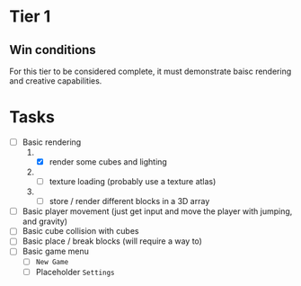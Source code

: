 # Tier 1

## Win conditions
For this tier to be considered complete, it must demonstrate baisc rendering and creative capabilities.

# Tasks
- [ ] Basic rendering
    1. - [X] render some cubes and lighting
    2. - [ ] texture loading (probably use a texture atlas)
    3. - [ ] store / render different blocks in a 3D array
- [ ] Basic player movement (just get input and move the player with jumping, and gravity)
- [ ] Basic cube collision with cubes
- [ ] Basic place / break blocks (will require a way to)
- [ ] Basic game menu
    - [ ] `New Game`
    - [ ] Placeholder `Settings`